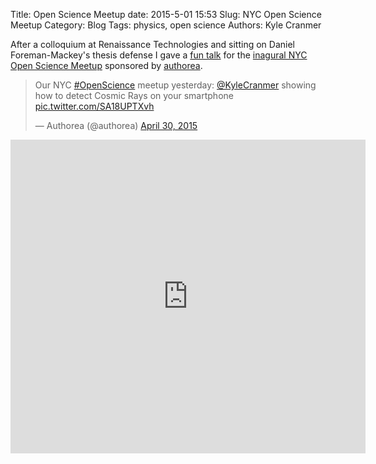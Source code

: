 Title: Open Science Meetup
date: 2015-5-01 15:53
Slug: NYC Open Science Meetup
Category: Blog
Tags:  physics, open science
Authors: Kyle Cranmer

After a colloquium at Renaissance Technologies and sitting on Daniel Foreman-Mackey's thesis defense I gave a [fun talk](http://dx.doi.org/10.6084/m9.figshare.1399147) for the [inagural NYC Open Science Meetup](http://www.meetup.com/ny-openscience/events/221735680/?a=uc1_te) sponsored by [authorea](http://authorea.com).


<blockquote class="twitter-tweet" data-partner="tweetdeck"><p lang="en" dir="ltr">Our NYC <a href="https://twitter.com/hashtag/OpenScience?src=hash">#OpenScience</a> meetup yesterday: <a href="https://twitter.com/KyleCranmer">@KyleCranmer</a> showing how to detect Cosmic Rays on your smartphone <a href="http://t.co/SA18UPTXvh">pic.twitter.com/SA18UPTXvh</a></p>&mdash; Authorea (@authorea) <a href="https://twitter.com/authorea/status/593868398527918080">April 30, 2015</a></blockquote>
<script async src="//platform.twitter.com/widgets.js" charset="utf-8"></script>

<iframe src="http://wl.figshare.com/articles/1399147/embed?show_title=1" width="568" height="502" frameborder="0"></iframe>
